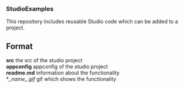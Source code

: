 ### StudioExamples
This repository includes reusable Studio code which can be added to a project.

## Format
**src** the src of the studio project  
**appconfig** appconfig of the studio project  
**readme.md** information about the functionality  
**__name_\_.gif* gif which shows the functionality
